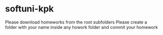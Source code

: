 # softuni-kpk

Please download homeworks from the root subfolders
Please create a folder with your name inside any howork folder and commit your homework
